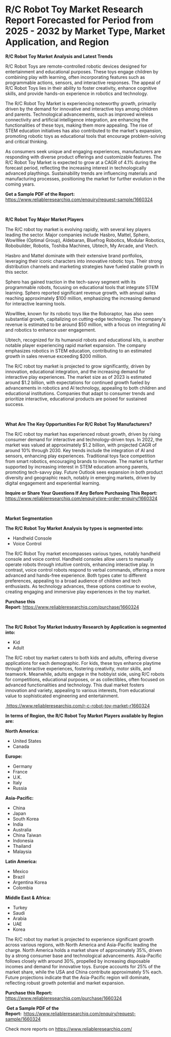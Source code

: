 <p><h1>R/C Robot Toy Market Research Report Forecasted for Period from 2025 -  2032 by Market Type, Market Application, and Region</h1></p><p><strong>R/C Robot Toy Market Analysis and Latest Trends</strong></p>
<p><p>R/C Robot Toys are remote-controlled robotic devices designed for entertainment and educational purposes. These toys engage children by combining play with learning, often incorporating features such as programmable actions, sensors, and interactive responses. The appeal of R/C Robot Toys lies in their ability to foster creativity, enhance cognitive skills, and provide hands-on experience in robotics and technology.</p><p>The R/C Robot Toy Market is experiencing noteworthy growth, primarily driven by the demand for innovative and interactive toys among children and parents. Technological advancements, such as improved wireless connectivity and artificial intelligence integration, are enhancing the functionalities of these toys, making them more appealing. The rise of STEM education initiatives has also contributed to the market's expansion, promoting robotic toys as educational tools that encourage problem-solving and critical thinking.</p><p>As consumers seek unique and engaging experiences, manufacturers are responding with diverse product offerings and customizable features. The R/C Robot Toy Market is expected to grow at a CAGR of 4.1% during the forecast period, reflecting the increasing interest in technologically advanced playthings. Sustainability trends are influencing materials and manufacturing processes, positioning the market for further evolution in the coming years.</p></p>
<p><strong>Get a Sample PDF of the Report:&nbsp;</strong> <a href="https://www.reliableresearchiq.com/enquiry/request-sample/1660324?utm_campaign=103&utm_medium=2&utm_source=Github&utm_content=ia&utm_term=17012025&utm_id=rc-robot-toy">https://www.reliableresearchiq.com/enquiry/request-sample/1660324</a></p>
<p>&nbsp;</p>
<p><strong>R/C Robot Toy Major Market Players</strong></p>
<p><p>The R/C robot toy market is evolving rapidly, with several key players leading the sector. Major companies include Hasbro, Mattel, Sphero, WowWee (Optimal Group), Aldebaran, Bluefrog Robotics, Modular Robotics, Robobuilder, Robotis, Toshiba Machines, Ubtech, My Arcade, and Vtech.</p><p>Hasbro and Mattel dominate with their extensive brand portfolios, leveraging their iconic characters into innovative robotic toys. Their strong distribution channels and marketing strategies have fueled stable growth in this sector.</p><p>Sphero has gained traction in the tech-savvy segment with its programmable robots, focusing on educational tools that integrate STEM learning. Sphero reported significant revenue growth, with annual sales reaching approximately $100 million, emphasizing the increasing demand for interactive learning tools.</p><p>WowWee, known for its robotic toys like the Roboraptor, has also seen substantial growth, capitalizing on cutting-edge technology. The company's revenue is estimated to be around $50 million, with a focus on integrating AI and robotics to enhance user engagement.</p><p>Ubtech, recognized for its humanoid robots and educational kits, is another notable player experiencing rapid market expansion. The company emphasizes robotics in STEM education, contributing to an estimated growth in sales revenue exceeding $200 million.</p><p>The R/C robot toy market is projected to grow significantly, driven by innovation, educational integration, and the increasing demand for interactive play experiences. The market size as of 2023 is estimated around $1.2 billion, with expectations for continued growth fueled by advancements in robotics and AI technology, appealing to both children and educational institutions. Companies that adapt to consumer trends and prioritize interactive, educational products are poised for sustained success.</p></p>
<p>&nbsp;</p>
<p><strong>What Are The Key Opportunities For R/C Robot Toy Manufacturers?</strong></p>
<p><p>The R/C robot toy market has experienced robust growth, driven by rising consumer demand for interactive and technology-driven toys. In 2022, the market was valued at approximately $1.2 billion, with projected CAGR of around 10% through 2030. Key trends include the integration of AI and sensors, enhancing play experiences. Traditional toys face competition from smart robotics, encouraging brands to innovate. The market is further supported by increasing interest in STEM education among parents, promoting tech-savvy play. Future Outlook sees expansion in both product diversity and geographic reach, notably in emerging markets, driven by digital engagement and experiential learning.</p></p>
<p><strong>Inquire or Share Your Questions If Any Before Purchasing This Report:</strong> <a href="https://www.reliableresearchiq.com/enquiry/pre-order-enquiry/1660324?utm_campaign=103&utm_medium=2&utm_source=Github&utm_content=ia&utm_term=17012025&utm_id=rc-robot-toy">https://www.reliableresearchiq.com/enquiry/pre-order-enquiry/1660324</a></p>
<p>&nbsp;</p>
<p><strong>Market Segmentation</strong></p>
<p><strong>The R/C Robot Toy Market Analysis by types is segmented into:</strong></p>
<p><ul><li>Handheld Console</li><li>Voice Control</li></ul></p>
<p><p>The R/C Robot Toy market encompasses various types, notably handheld console and voice control. Handheld consoles allow users to manually operate robots through intuitive controls, enhancing interactive play. In contrast, voice control robots respond to verbal commands, offering a more advanced and hands-free experience. Both types cater to different preferences, appealing to a broad audience of children and tech enthusiasts. As technology advances, these options continue to evolve, creating engaging and immersive play experiences in the toy market.</p></p>
<p><strong>Purchase this Report:&nbsp;</strong><a href="https://www.reliableresearchiq.com/purchase/1660324?utm_campaign=103&utm_medium=2&utm_source=Github&utm_content=ia&utm_term=17012025&utm_id=rc-robot-toy">https://www.reliableresearchiq.com/purchase/1660324</a></p>
<p>&nbsp;</p>
<p><strong>The R/C Robot Toy Market Industry Research by Application is segmented into:</strong></p>
<p><ul><li>Kid</li><li>Adult</li></ul></p>
<p><p>The R/C robot toy market caters to both kids and adults, offering diverse applications for each demographic. For kids, these toys enhance playtime through interactive experiences, fostering creativity, motor skills, and teamwork. Meanwhile, adults engage in the hobbyist side, using R/C robots for competitions, educational purposes, or as collectibles, often focused on advanced functionalities and technology. This dual market fosters innovation and variety, appealing to various interests, from educational value to sophisticated engineering and entertainment.</p></p>
<p><a href="https://www.reliableresearchiq.com/r-c-robot-toy-market-r1660324?utm_campaign=103&utm_medium=2&utm_source=Github&utm_content=ia&utm_term=17012025&utm_id=rc-robot-toy">&nbsp;https://www.reliableresearchiq.com/r-c-robot-toy-market-r1660324</a></p>
<p><strong>In terms of Region, the R/C Robot Toy Market Players available by Region are:</strong></p>
<p>
    <p> <strong> North America: </strong>
        <ul>
            <li>United States</li>
            <li>Canada</li>
        </ul>
        </p> 
    <p> <strong> Europe: </strong>
        <ul>
            <li>Germany</li>
            <li>France</li>
            <li>U.K.</li>
            <li>Italy</li>
            <li>Russia</li>
        </ul>
        </p> 
    <p> <strong> Asia-Pacific: </strong>
        <ul>
            <li>China</li>
            <li>Japan</li>
            <li>South Korea</li>
            <li>India</li>
            <li>Australia</li>
            <li>China Taiwan</li>
            <li>Indonesia</li>
            <li>Thailand</li>
            <li>Malaysia</li>
        </ul>
        </p> 
    <p> <strong> Latin America: </strong>
        <ul>
            <li>Mexico</li>
            <li>Brazil</li>
            <li>Argentina Korea</li>
            <li>Colombia</li>
        </ul>
        </p> 
    <p> <strong> Middle East & Africa: </strong>
        <ul>
            <li>Turkey</li>
            <li>Saudi</li>
            <li>Arabia</li>
            <li>UAE</li>
            <li>Korea</li>
        </ul>
    </p>
    </p>
<p><p>The R/C robot toy market is projected to experience significant growth across various regions, with North America and Asia-Pacific leading the charge. North America holds a market share of approximately 35%, driven by a strong consumer base and technological advancements. Asia-Pacific follows closely with around 30%, propelled by increasing disposable incomes and demand for innovative toys. Europe accounts for 25% of the market share, while the USA and China contribute approximately 5% each. Future projections indicate that the Asia-Pacific region will dominate, reflecting robust growth potential and market expansion.</p></p>
<p><strong>Purchase this Report: </strong><a href="https://www.reliableresearchiq.com/purchase/1660324?utm_campaign=103&utm_medium=2&utm_source=Github&utm_content=ia&utm_term=17012025&utm_id=rc-robot-toy">https://www.reliableresearchiq.com/purchase/1660324</a></p>
<p>&nbsp;<strong>Get a Sample PDF of the Report:&nbsp;&nbsp;</strong><a href="https://www.reliableresearchiq.com/enquiry/request-sample/1660324?utm_campaign=103&utm_medium=2&utm_source=Github&utm_content=ia&utm_term=17012025&utm_id=rc-robot-toy">https://www.reliableresearchiq.com/enquiry/request-sample/1660324</a></p>
<p><strong></strong></p>
<p>Check more reports on <a href="https://www.reliableresearchiq.com/?utm_campaign=103&utm_medium=2&utm_source=Github&utm_content=ia&utm_term=17012025&utm_id=rc-robot-toy">https://www.reliableresearchiq.com/</a></p>